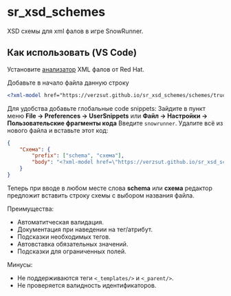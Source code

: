 # sr_xsd_schemes

XSD схемы для xml фалов в игре SnowRunner.

## Как использовать (VS Code)

Установите [анализатор](https://marketplace.visualstudio.com/items?itemName=redhat.vscode-xml) XML фалов от Red Hat.

Добавьте в начало файла данную строку

```xml
<?xml-model href="https://verzsut.github.io/sr_xsd_schemes/schemes/truck.xsd" type="application/xml" schematypens="http://www.w3.org/2001/XMLSchema"?>
```

Для удобства добавьте глобальные code snippets:
Зайдите в пункт меню **File -> Preferences -> UserSnippets** или **Файл -> Настройки -> Пользовательские фрагменты кода**
Введите `snowrunner`.
Удалите всё из нового файла и вставьте этот код:

```json
{
    "Схема": {
        "prefix": ["schema", "схема"],
        "body": "<?xml-model href=\"https://verzsut.github.io/sr_xsd_schemes/schemes/${1|truck,suspension,engine,mesh,gearbox,trailer,cargo,winch,wheels,wheel|}.xsd\"?>"
    }
}
```

Теперь при вводе в любом месте слова **schema** или **схема** редактор предложит вставить строку схемы с выбором названия файла.

Преимущества:

- Автоматитческая валидация.
- Документация при наведении на тег/атрибут.
- Подсказки необходимых тегов.
- Автовставка обязательных значений.
- Подсказки для ограниченных полей.

Минусы:

- Не поддерживаются теги `<_templates/>` и `<_parent/>`.
- Не проверяется валидность идентификаторов.
